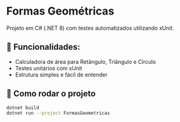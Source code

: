 # Formas Geométricas

Projeto em C# (.NET 8) com testes automatizados utilizando xUnit.

## 📌 Funcionalidades:
- Calculadora de área para Retângulo, Triângulo e Círculo
- Testes unitários com xUnit
- Estrutura simples e fácil de entender

## 🚀 Como rodar o projeto

```bash
dotnet build
dotnet run --project FormasGeometricas
